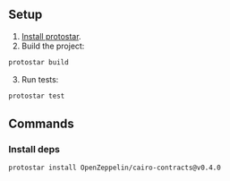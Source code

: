 ## Setup

1. [Install protostar](https://docs.swmansion.com/protostar/docs/tutorials/installation).
2. Build the project:

```sh
protostar build
```

3. Run tests:

```sh
protostar test
```

## Commands

### Install deps

```sh
protostar install OpenZeppelin/cairo-contracts@v0.4.0
```
